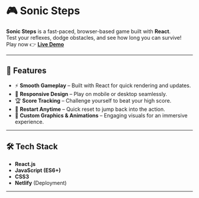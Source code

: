 # 🎮 Sonic Steps

**Sonic Steps** is a fast-paced, browser-based game built with **React**.  
Test your reflexes, dodge obstacles, and see how long you can survive!  
Play now 👉 **[Live Demo](https://sonicsteps.netlify.app/)**

---

## 📌 Features
- ⚡ **Smooth Gameplay** – Built with React for quick rendering and updates.
- 📱 **Responsive Design** – Play on mobile or desktop seamlessly.
- 🏆 **Score Tracking** – Challenge yourself to beat your high score.
- 🔄 **Restart Anytime** – Quick reset to jump back into the action.
- 🎨 **Custom Graphics & Animations** – Engaging visuals for an immersive experience.

---

## 🛠️ Tech Stack
- **React.js**
- **JavaScript (ES6+)**
- **CSS3**
- **Netlify** (Deployment)

---

